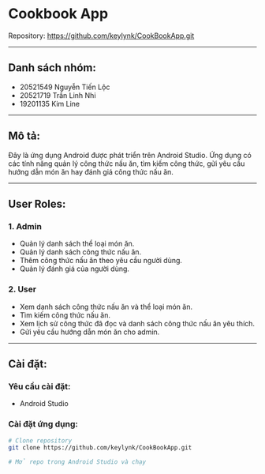 # Cookbook App

Repository: https://github.com/keylynk/CookBookApp.git

---

## Danh sách nhóm:

- 20521549 Nguyễn Tiến Lộc 
- 20521719 Trần Linh Nhi 
- 19201135 Kim Line 

---

## Mô tả:

Đây là ứng dụng Android được phát triển trên Android Studio. Ứng dụng có các tính năng quản lý công thức nấu ăn, tìm kiếm công thức, gửi yêu cầu hướng dẫn món ăn hay đánh giá công thức nấu ăn.

---

## User Roles:

### 1. Admin

- Quản lý danh sách thể loại món ăn.
- Quản lý danh sách công thức nấu ăn.
- Thêm công thức nấu ăn theo yêu cầu người dùng.
- Quản lý đánh giá của người dùng.

### 2. User

- Xem danh sách công thức nấu ăn và thể loại món ăn.
- Tìm kiếm công thức nấu ăn.
- Xem lịch sử công thức đã đọc và danh sách công thức nấu ăn yêu thích.
- Gửi yêu cầu hướng dẫn món ăn cho admin.

---

## Cài đặt:

### Yêu cầu cài đặt:

- Android Studio

### Cài đặt ứng dụng:

```bash
# Clone repository
git clone https://github.com/keylynk/CookBookApp.git

# Mở repo trong Android Studio và chạy
```
